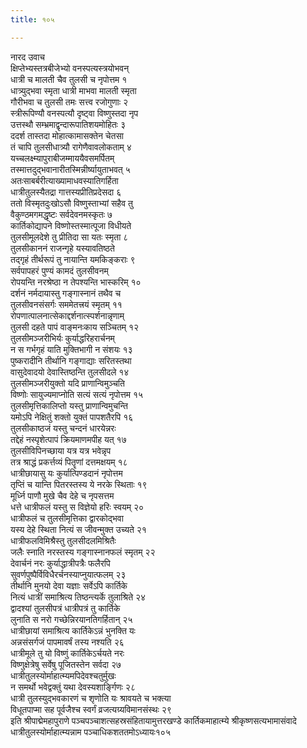 ```yaml
---
title: १०५

---
```

नारद उवाच  
क्षिप्तेभ्यस्तत्रबीजेभ्यो वनस्पत्यस्त्रयोभवन्  
धात्री च मालती चैव तुलसी च नृपोत्तम १  
धात्र्युद्भवा स्मृता धात्री माभवा मालती स्मृता  
गौरीभवा च तुलसी तमः सत्त्व रजोगुणाः २  
स्त्रीरूपिण्यौ वनस्पत्यौ दृष्ट्वा विष्णुस्तदा नृप  
उत्तस्थौ सम्भ्रमाद्वृन्दारूपातिशयमोहितः ३  
ददर्श तास्तदा मोहात्कामासक्तेन चेतसा  
तं चापि तुलसीधात्र्यौ रागेणैवावलोकताम् ४  
यच्चलक्ष्म्यापुराबीजम्माययैवसमर्पितम्  
तस्मात्तदुद्भवानारीतस्मिन्नीर्ष्यायुताभवत् ५  
अतःसाबर्बरीत्याख्यामाधवस्यातिगर्हिता  
धात्रीतुलस्यैतद्रा गात्तस्यप्रीतिप्रदेसदा ६  
ततो विस्मृतदुःखोऽसौ विष्णुस्ताभ्यां सहैव तु  
वैकुण्ठमगमद्धृष्टः सर्वदेवनमस्कृतः ७  
कार्तिकोद्यापने विष्णोस्तस्मात्पूजा विधीयते  
तुलसीमूलदेशे तु प्रीतिदा सा यतः स्मृता ८  
तुलसीकाननं राजन्गृहे यस्यावतिष्ठते  
तद्गृहं तीर्थरूपं तु नायान्ति यमकिङ्कराः ९  
सर्वपापहरं पुण्यं कामदं तुलसीवनम्  
रोपयन्ति नरश्रेष्ठा न तेपश्यन्ति भास्करिम् १०  
दर्शनं नर्मदायास्तु गङ्गास्नानं तथैव च  
तुलसीवनसंसर्गः सममेतत्त्रयं स्मृतम् ११  
रोपणात्पालनात्सेकाद्दर्शनात्स्पर्शनान्नृणाम्  
तुलसी दहते पापं वाङ्मनःकाय सञ्चितम् १२  
तुलसीमञ्जरीभिर्यः कुर्याद्धरिहरार्चनम्  
न स गर्भगृहं याति मुक्तिभागी न संशयः १३  
पुष्करादीनि तीर्थानि गङ्गाद्याः सरितस्तथा  
वासुदेवादयो देवास्तिष्ठन्ति तुलसीदले १४  
तुलसीमञ्जरीयुक्तो यदि प्राणान्विमुञ्चति  
विष्णोः सायुज्यमाप्नोति सत्यं सत्यं नृपोत्तम १५  
तुलसीमृत्तिकालिप्तो यस्तु प्राणान्विमुचन्ति  
यमोऽपि नेक्षितुं शक्तो युक्तं पापशतैरपि १६  
तुलसीकाष्ठजं यस्तु चन्दनं धारयेन्नरः  
तद्देहं नस्पृशेत्पापं क्रियमाणमपीह यत् १७  
तुलसीविपिनच्छाया यत्र यत्र भवेन्नृप  
तत्र श्राद्धं प्रकर्त्तव्यं पितॄणां दत्तमक्षयम् १८  
धात्रीछायासु यः कुर्यात्पिण्डदानं नृपोत्तम  
तृप्तिं च यान्ति पितरस्तस्य ये नरके स्थिताः १९  
मूर्ध्नि पाणौ मुखे चैव देहे च नृपसत्तम  
धत्ते धात्रीफलं यस्तु स विज्ञेयो हरिः स्वयम् २०  
धात्रीफलं च तुलसीमृत्तिका द्वारकोद्भवा  
यस्य देहे स्थिता नित्यं स जीवन्मुक्त उच्यते २१  
धात्रीफलविमिश्रैस्तु तुलसीदलमिश्रितैः  
जलैः स्नाति नरस्तस्य गङ्गास्नानफलं स्मृतम् २२  
देवार्चनं नरः कुर्याद्धात्रीपत्रैः फलैरपि  
सुवर्णपुष्पैर्विविधैरर्चनस्याप्नुयात्फलम् २३  
तीर्थानि मुनयो देवा यज्ञाः सर्वेऽपि कार्तिके  
नित्यं धात्रीं समाश्रित्य तिष्ठन्त्यर्के तुलाश्रिते २४  
द्वादश्यां तुलसीपत्रं धात्रीपत्रं तु कार्तिके  
लुनाति स नरो गच्छेन्निरयानतिगर्हितान् २५  
धात्रीछायां समाश्रित्य कार्तिकेऽन्नं भुनक्ति यः  
अन्नसंसर्गजं पापमावर्षं तस्य नश्यति २६  
धात्रीमूले तु यो विष्णुं कार्तिकेऽर्चयते नरः  
विष्णुक्षेत्रेषु सर्वेषु पूजितस्तेन सर्वदा २७  
धात्रीतुलस्योर्माहात्म्यमपिदेवश्चतुर्मुखः  
न समर्थो भवेद्वक्तुं यथा देवस्यशार्ङ्गिणः २८  
धात्री तुलस्युद्भवकारणं च शृणोति यः श्रावयते च भक्त्या  
विधूतपाप्मा सह पूर्वजैश्च स्वर्गं व्रजत्यग्र्यविमानसंस्थः २९  
इति श्रीपाद्मेमहापुराणे पञ्चपञ्चाशत्सहस्रसंहितायामुत्तरखण्डे कार्तिकमाहात्म्ये श्रीकृष्णसत्यभामासंवादे धात्रीतुलस्योर्माहात्म्यन्नाम पञ्चाधिकशततमोऽध्यायः१०५